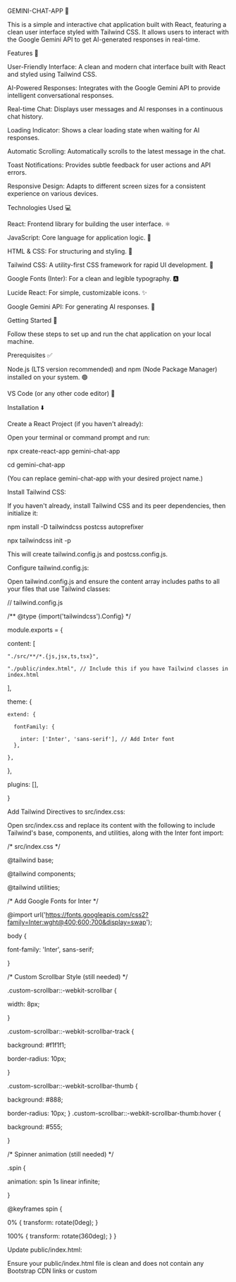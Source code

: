 GEMINI-CHAT-APP 💬

This is a simple and interactive chat application built with React, featuring a clean user interface styled with Tailwind CSS. It allows users to interact with the Google Gemini API to get AI-generated responses in real-time.

Features 🚀

User-Friendly Interface: A clean and modern chat interface built with React and styled using Tailwind CSS.

AI-Powered Responses: Integrates with the Google Gemini API to provide intelligent conversational responses.

Real-time Chat: Displays user messages and AI responses in a continuous chat history.

Loading Indicator: Shows a clear loading state when waiting for AI responses.

Automatic Scrolling: Automatically scrolls to the latest message in the chat.

Toast Notifications: Provides subtle feedback for user actions and API errors.

Responsive Design: Adapts to different screen sizes for a consistent experience on various devices.

Technologies Used 💻

React: Frontend library for building the user interface. ⚛️

JavaScript: Core language for application logic. 📜

HTML & CSS: For structuring and styling. 🎨

Tailwind CSS: A utility-first CSS framework for rapid UI development. 💨

Google Fonts (Inter): For a clean and legible typography. 🅰️

Lucide React: For simple, customizable icons. ✨

Google Gemini API: For generating AI responses. 🧠

Getting Started 🏁

Follow these steps to set up and run the chat application on your local machine.

Prerequisites ✅

Node.js (LTS version recommended) and npm (Node Package Manager) installed on your system. 🟢

VS Code (or any other code editor) 📝

Installation ⬇️

Create a React Project (if you haven't already):

Open your terminal or command prompt and run:

npx create-react-app gemini-chat-app

cd gemini-chat-app

(You can replace gemini-chat-app with your desired project name.)

Install Tailwind CSS:

If you haven't already, install Tailwind CSS and its peer dependencies, then initialize it:

npm install -D tailwindcss postcss autoprefixer

npx tailwindcss init -p

This will create tailwind.config.js and postcss.config.js.

Configure tailwind.config.js:

Open tailwind.config.js and ensure the content array includes paths to all your files that use Tailwind classes:

// tailwind.config.js

/** @type {import('tailwindcss').Config} */

module.exports = {

  content: [

    "./src/**/*.{js,jsx,ts,tsx}",

    "./public/index.html", // Include this if you have Tailwind classes in index.html
  ],

  theme: {

    extend: {

      fontFamily: {

        inter: ['Inter', 'sans-serif'], // Add Inter font
      },

    },

  },

  plugins: [],

}

Add Tailwind Directives to src/index.css:

Open src/index.css and replace its content with the following to include Tailwind's base, components, and utilities, along with the Inter font import:

/* src/index.css */

@tailwind base;

@tailwind components;

@tailwind utilities;

/* Add Google Fonts for Inter */

@import url('https://fonts.googleapis.com/css2?family=Inter:wght@400;600;700&display=swap');

body {

  font-family: 'Inter', sans-serif;

}

/* Custom Scrollbar Style (still needed) */

.custom-scrollbar::-webkit-scrollbar {

  width: 8px;

}

.custom-scrollbar::-webkit-scrollbar-track {

  background: #f1f1f1;

  border-radius: 10px;

}

.custom-scrollbar::-webkit-scrollbar-thumb {

  background: #888;

  border-radius: 10px;
}
.custom-scrollbar::-webkit-scrollbar-thumb:hover {

  background: #555;

}

/* Spinner animation (still needed) */

.spin {

  animation: spin 1s linear infinite;

}

@keyframes spin {

  0% { transform: rotate(0deg); }

  100% { transform: rotate(360deg); }
}


Update public/index.html:

Ensure your public/index.html file is clean and does not contain any Bootstrap CDN links or custom <style> blocks. It should look like a standard create-react-app generated index.html file.

Copy the Application Code (src/App.js):

Replace the entire content of your src/App.js file with the React code that uses Tailwind CSS classes (the gemini-chat-react-app-tailwind artifact from our conversation).

Running the Application ▶️

Install Dependencies:

In your project directory, open your terminal and run:

npm install

This will install React and other necessary packages.

Start the Development Server:

Once dependencies are installed, run:

npm start

This command runs the app in development mode.

Open http://localhost:3000 (or another available port) in your web browser to view the application.

The page will automatically reload if you make edits. You will also see any lint errors in the console.

Important Notes ⚠️

Google Gemini API Key: The App.js code expects the Google Gemini API key to be provided at runtime by the Canvas environment. If you are running this outside of a Canvas environment, you would typically need to manage your API key securely (e.g., via environment variables) and pass it to the sendMessage function.

Styling: This application is primarily styled using Tailwind CSS utility classes. Ensure Tailwind is correctly set up as described in the installation steps for the styles to apply.